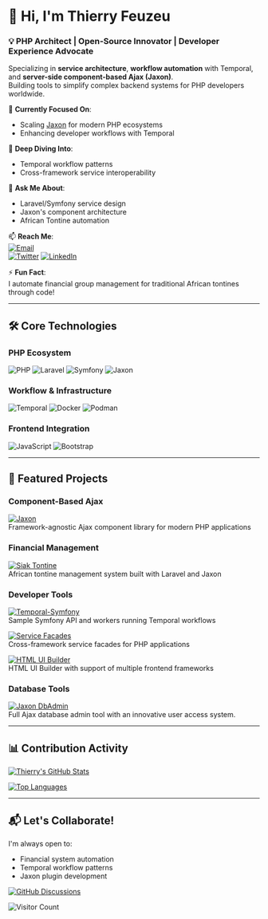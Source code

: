# 👋 Hi, I'm Thierry Feuzeu

### 💡 PHP Architect | Open-Source Innovator | Developer Experience Advocate
Specializing in **service architecture**, **workflow automation** with Temporal, and **server-side component-based Ajax (Jaxon)**.  
Building tools to simplify complex backend systems for PHP developers worldwide.

🔭 **Currently Focused On**:  
- Scaling [Jaxon](https://github.com/jaxon-php) for modern PHP ecosystems  
- Enhancing developer workflows with Temporal  

🌱 **Deep Diving Into**:  
- Temporal workflow patterns  
- Cross-framework service interoperability  

💬 **Ask Me About**:  
- Laravel/Symfony service design  
- Jaxon's component architecture  
- African Tontine automation  

📫 **Reach Me**:  
[![Email](https://img.shields.io/badge/Email-D14836?logo=gmail)](mailto:thierry.feuzeu@gmail.com)  
[![Twitter](https://img.shields.io/badge/Twitter-1DA1F2?logo=twitter)](https://twitter.com/Ti_Aya)
[![LinkedIn](https://img.shields.io/badge/LinkedIn-0077B5?logo=linkedin)](https://www.linkedin.com/in/thierry-feuzeu/)  

⚡ **Fun Fact**:  
I automate financial group management for traditional African tontines through code!

---

## 🛠️ Core Technologies

### **PHP Ecosystem**
![PHP](https://img.shields.io/badge/PHP-777BB4?logo=php&logoColor=white)
![Laravel](https://img.shields.io/badge/Laravel-FF2D20?logo=laravel&logoColor=white)
![Symfony](https://img.shields.io/badge/Symfony-000000?logo=symfony&logoColor=white)
![Jaxon](https://img.shields.io/badge/Jaxon-Component_Ajax-8DD6F9?logo=php)

### **Workflow & Infrastructure**
![Temporal](https://img.shields.io/badge/Temporal-Durable_Workflows-5BC0EB?logo=kubernetes)
![Docker](https://img.shields.io/badge/Docker-2496ED?logo=docker&logoColor=white)
![Podman](https://img.shields.io/badge/Podman-892CA0?logo=podman&logoColor=white)

### **Frontend Integration**
![JavaScript](https://img.shields.io/badge/JavaScript-F7DF1E?logo=javascript&logoColor=black)
![Bootstrap](https://img.shields.io/badge/Bootstrap-7952B3?logo=bootstrap&logoColor=white)

---

## 🚀 Featured Projects

### **Component-Based Ajax**
[![Jaxon](https://github-readme-stats.vercel.app/api/pin/?username=jaxon-php&repo=jaxon-core&theme=radical)](https://github.com/jaxon-php/jaxon-core)  
Framework-agnostic Ajax component library for modern PHP applications

### **Financial Management**
[![Siak Tontine](https://github-readme-stats.vercel.app/api/pin/?username=lagdo&repo=tontine&theme=radical)](https://github.com/lagdo/tontine)  
African tontine management system built with Laravel and Jaxon

### **Developer Tools**
[![Temporal-Symfony](https://github-readme-stats.vercel.app/api/pin/?username=feuzeu&repo=temporal-symfony-samples&theme=radical)](https://github.com/feuzeu/temporal-symfony-samples)  
Sample Symfony API and workers running Temporal workflows

[![Service Facades](https://github-readme-stats.vercel.app/api/pin/?username=lagdo&repo=facades&theme=radical)](https://github.com/lagdo/facades)  
Cross-framework service facades for PHP applications

[![HTML UI Builder](https://github-readme-stats.vercel.app/api/pin/?username=lagdo&repo=ui-builder-mono&theme=radical)](https://github.com/lagdo/ui-builder-mono)  
HTML UI Builder with support of multiple frontend frameworks

### **Database Tools**
[![Jaxon DbAdmin](https://github-readme-stats.vercel.app/api/pin/?username=lagdo&repo=dbadmin-mono&theme=radical)](https://github.com/lagdo/dbadmin-mono)  
Full Ajax database admin tool with an innovative user access system.

---

## 📊 Contribution Activity

[![Thierry's GitHub Stats](https://github-readme-stats.vercel.app/api?username=feuzeu&show_icons=true&theme=radical&hide_border=true&include_all_commits=true)](https://github.com/feuzeu)

[![Top Languages](https://github-readme-stats.vercel.app/api/top-langs/?username=feuzeu&layout=compact&theme=radical&hide_border=true&langs_count=6)](https://github.com/feuzeu)

---

## 📬 Let's Collaborate!
I'm always open to:
- Financial system automation
- Temporal workflow patterns
- Jaxon plugin development

[![GitHub Discussions](https://img.shields.io/badge/GitHub_Discussions-181717?logo=github)](https://github.com/jaxon-php/jaxon-php/discussions)

![Visitor Count](https://komarev.com/ghpvc/?username=feuzeu&color=blueviolet&style=flat)
